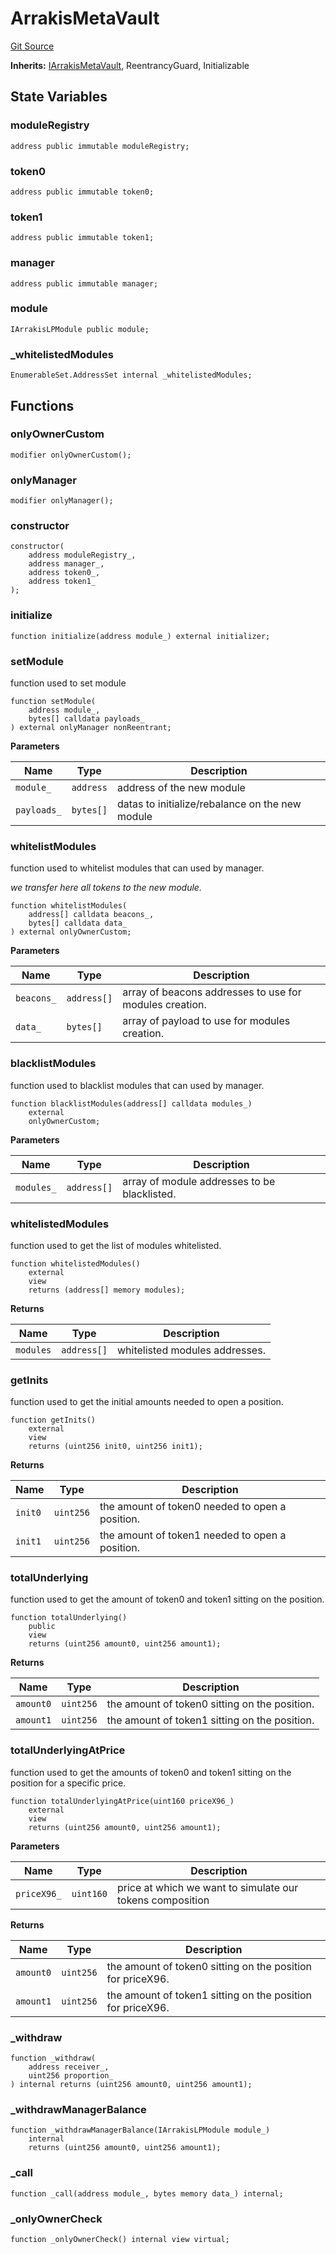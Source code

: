 # ArrakisMetaVault

[Git Source](https://github.com/ArrakisFinance/arrakis-modular/blob/main/src/abstracts/ArrakisMetaVault.sol)

**Inherits:**
[IArrakisMetaVault](/autogenerated/interfaces/IArrakisMetaVault.sol/interface.IArrakisMetaVault.md), ReentrancyGuard, Initializable

## State Variables

### moduleRegistry

```solidity
address public immutable moduleRegistry;
```

### token0

```solidity
address public immutable token0;
```

### token1

```solidity
address public immutable token1;
```

### manager

```solidity
address public immutable manager;
```

### module

```solidity
IArrakisLPModule public module;
```

### \_whitelistedModules

```solidity
EnumerableSet.AddressSet internal _whitelistedModules;
```

## Functions

### onlyOwnerCustom

```solidity
modifier onlyOwnerCustom();
```

### onlyManager

```solidity
modifier onlyManager();
```

### constructor

```solidity
constructor(
    address moduleRegistry_,
    address manager_,
    address token0_,
    address token1_
);
```

### initialize

```solidity
function initialize(address module_) external initializer;
```

### setModule

function used to set module

```solidity
function setModule(
    address module_,
    bytes[] calldata payloads_
) external onlyManager nonReentrant;
```

**Parameters**

| Name        | Type      | Description                                     |
| ----------- | --------- | ----------------------------------------------- |
| `module_`   | `address` | address of the new module                       |
| `payloads_` | `bytes[]` | datas to initialize/rebalance on the new module |

### whitelistModules

function used to whitelist modules that can used by manager.

_we transfer here all tokens to the new module._

```solidity
function whitelistModules(
    address[] calldata beacons_,
    bytes[] calldata data_
) external onlyOwnerCustom;
```

**Parameters**

| Name       | Type        | Description                                             |
| ---------- | ----------- | ------------------------------------------------------- |
| `beacons_` | `address[]` | array of beacons addresses to use for modules creation. |
| `data_`    | `bytes[]`   | array of payload to use for modules creation.           |

### blacklistModules

function used to blacklist modules that can used by manager.

```solidity
function blacklistModules(address[] calldata modules_)
    external
    onlyOwnerCustom;
```

**Parameters**

| Name       | Type        | Description                                  |
| ---------- | ----------- | -------------------------------------------- |
| `modules_` | `address[]` | array of module addresses to be blacklisted. |

### whitelistedModules

function used to get the list of modules whitelisted.

```solidity
function whitelistedModules()
    external
    view
    returns (address[] memory modules);
```

**Returns**

| Name      | Type        | Description                    |
| --------- | ----------- | ------------------------------ |
| `modules` | `address[]` | whitelisted modules addresses. |

### getInits

function used to get the initial amounts needed to open a position.

```solidity
function getInits()
    external
    view
    returns (uint256 init0, uint256 init1);
```

**Returns**

| Name    | Type      | Description                                     |
| ------- | --------- | ----------------------------------------------- |
| `init0` | `uint256` | the amount of token0 needed to open a position. |
| `init1` | `uint256` | the amount of token1 needed to open a position. |

### totalUnderlying

function used to get the amount of token0 and token1 sitting
on the position.

```solidity
function totalUnderlying()
    public
    view
    returns (uint256 amount0, uint256 amount1);
```

**Returns**

| Name      | Type      | Description                                   |
| --------- | --------- | --------------------------------------------- |
| `amount0` | `uint256` | the amount of token0 sitting on the position. |
| `amount1` | `uint256` | the amount of token1 sitting on the position. |

### totalUnderlyingAtPrice

function used to get the amounts of token0 and token1 sitting
on the position for a specific price.

```solidity
function totalUnderlyingAtPrice(uint160 priceX96_)
    external
    view
    returns (uint256 amount0, uint256 amount1);
```

**Parameters**

| Name        | Type      | Description                                               |
| ----------- | --------- | --------------------------------------------------------- |
| `priceX96_` | `uint160` | price at which we want to simulate our tokens composition |

**Returns**

| Name      | Type      | Description                                                |
| --------- | --------- | ---------------------------------------------------------- |
| `amount0` | `uint256` | the amount of token0 sitting on the position for priceX96. |
| `amount1` | `uint256` | the amount of token1 sitting on the position for priceX96. |

### \_withdraw

```solidity
function _withdraw(
    address receiver_,
    uint256 proportion_
) internal returns (uint256 amount0, uint256 amount1);
```

### \_withdrawManagerBalance

```solidity
function _withdrawManagerBalance(IArrakisLPModule module_)
    internal
    returns (uint256 amount0, uint256 amount1);
```

### \_call

```solidity
function _call(address module_, bytes memory data_) internal;
```

### \_onlyOwnerCheck

```solidity
function _onlyOwnerCheck() internal view virtual;
```

